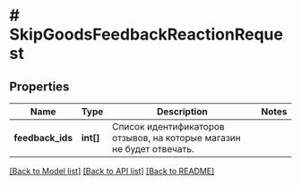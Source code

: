 # # SkipGoodsFeedbackReactionRequest

## Properties

Name | Type | Description | Notes
------------ | ------------- | ------------- | -------------
**feedback_ids** | **int[]** | Список идентификаторов отзывов, на которые магазин не будет отвечать. |

[[Back to Model list]](../../README.md#models) [[Back to API list]](../../README.md#endpoints) [[Back to README]](../../README.md)
